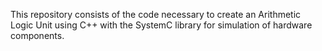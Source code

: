 This repository consists of the code necessary to create an Arithmetic Logic Unit using C++ with the SystemC library for simulation of hardware components.
